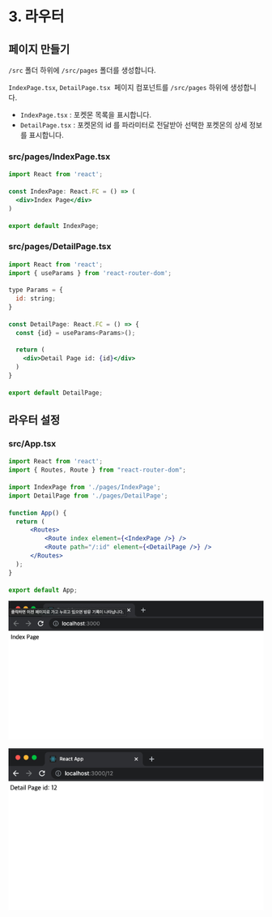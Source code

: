 # 3. 라우터

## 페이지 만들기

`/src` 폴더 하위에 `/src/pages` 폴더를 생성합니다.

`IndexPage.tsx`, `DetailPage.tsx`  페이지 컴포넌트를 `/src/pages` 하위에 생성합니다.

* `IndexPage.tsx` : 포켓몬 목록을 표시합니다.
* `DetailPage.tsx` : 포켓몬의 id 를 파라미터로 전달받아 선택한 포켓몬의 상세 정보를 표시합니다.

### src/pages/IndexPage.tsx

```jsx
import React from 'react';

const IndexPage: React.FC = () => (
  <div>Index Page</div>
)

export default IndexPage;

```

### src/pages/DetailPage.tsx

```jsx
import React from 'react';
import { useParams } from 'react-router-dom';

type Params = {
  id: string;
}

const DetailPage: React.FC = () => {
  const {id} = useParams<Params>();
  
  return (
    <div>Detail Page id: {id}</div>
  )
}

export default DetailPage;
```



## 라우터 설정

### src/App.tsx

```jsx
import React from 'react';
import { Routes, Route } from "react-router-dom";

import IndexPage from './pages/IndexPage';
import DetailPage from './pages/DetailPage';

function App() {
  return (
      <Routes>
          <Route index element={<IndexPage />} />
          <Route path="/:id" element={<DetailPage />} />
      </Routes>
  );
}

export default App;

```

![src/pages/IndexPage.tsx](<../.gitbook/assets/2021-08-18-10.12.21 (1).png>)



![src/pages/DetailPage.tsx](../.gitbook/assets/2021-08-18-10.12.49.png)
